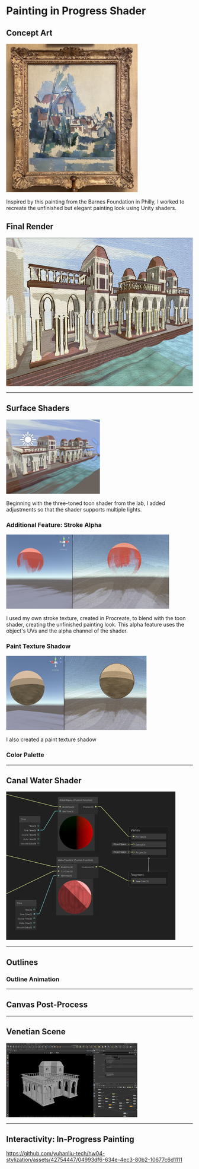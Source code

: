 # Painting in Progress Shader

## Concept Art

<img height="400" alt="ref" src="/ref.jpg">

Inspired by this painting from the Barnes Foundation in Philly, I worked to recreate the unfinished but elegant painting look using Unity shaders. 

## Final Render

<img height="400" alt="ref" src="/final.png">

---
## Surface Shaders

<img height="200" alt="ref" src="/scene_cam.png">

Beginning with the three-toned toon shader from the lab, I added adjustments so that the shader supports multiple lights. 

### Additional Feature: Stroke Alpha

<img height="200" alt="ref" src="/specialized_effect.png">

I used my own stroke texture, created in Procreate, to blend with the toon shader, creating the unfinished painting look. 
This alpha feature uses the object's UVs and the alpha channel of the shader. 

### Paint Texture Shadow

<img height="200" alt="ref" src="/shadow.png">

I also created a paint texture shadow 

### Color Palette

---
## Canal Water Shader

<img height="400" alt="ref" src="/waternodes.png">

---
## Outlines

### Outline Animation 

---
## Canvas Post-Process


---
## Venetian Scene

<img height="200" alt="ref" src="/buildings.png">

---
## Interactivity: In-Progress Painting

https://github.com/yuhanliu-tech/hw04-stylization/assets/42754447/04993df6-634e-4ec3-80b2-10677c6d1111


